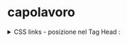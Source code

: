 # capolavoro

<details> 

<summary> CSS links - posizione nel Tag Head :</summary>

### Cosa posizionare per primo, link css di bootstrap o il nostro?

html link > [ Risposta da StackOverFlow](https://stackoverflow.com/questions/23902614/how-to-have-your-own-style-css-and-bootstrap-at-the-same-time)
```HTML
<link rel="stylesheet" href="css/bootstrap.css"> <!-- Sopra Bootstrap -->
<link rel="stylesheet" href="css/style.css"> <!-- Sotto il nostro CSS -->
```

</details>

